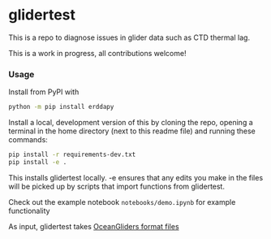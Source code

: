 # glidertest

This is a repo to diagnose issues in glider data such as CTD thermal lag.

This is a work in progress, all contributions welcome!


### Usage

Install from PyPI with

```sh
python -m pip install erddapy
```

Install a local, development version of this by cloning the repo, opening a terminal in the home directory (next to this readme file) and running these commands:

```sh
pip install -r requirements-dev.txt
pip install -e . 
```
This installs glidertest locally. -e ensures that any edits you make in the files will be picked up by scripts that import functions from glidertest.

Check out the example notebook `notebooks/demo.ipynb` for example functionality

As input, glidertest takes [OceanGliders format files](https://github.com/OceanGlidersCommunity/OG-format-user-manual)

